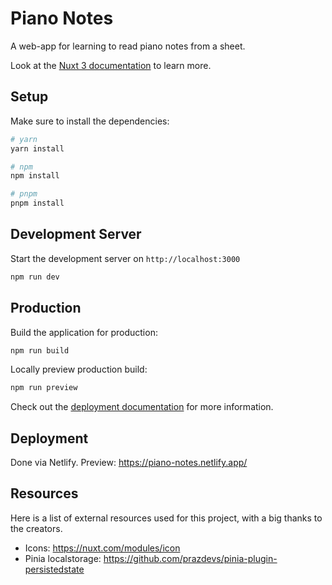 # Piano Notes

A web-app for learning to read piano notes from a sheet.

Look at the [Nuxt 3 documentation](https://nuxt.com/docs/getting-started/introduction) to learn more.

## Setup

Make sure to install the dependencies:

```bash
# yarn
yarn install

# npm
npm install

# pnpm
pnpm install
```

## Development Server

Start the development server on `http://localhost:3000`

```bash
npm run dev
```

## Production

Build the application for production:

```bash
npm run build
```

Locally preview production build:

```bash
npm run preview
```

Check out the [deployment documentation](https://nuxt.com/docs/getting-started/deployment) for more information.

## Deployment

Done via Netlify.
Preview: https://piano-notes.netlify.app/

## Resources

Here is a list of external resources used for this project, with a big thanks to the creators.

- Icons: https://nuxt.com/modules/icon
- Pinia localstorage: https://github.com/prazdevs/pinia-plugin-persistedstate
